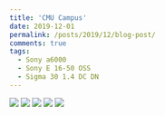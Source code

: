 ```yaml
---
title: 'CMU Campus'
date: 2019-12-01
permalink: /posts/2019/12/blog-post/
comments: true
tags:
  - Sony a6000
  - Sony E 16-50 OSS
  - Sigma 30 1.4 DC DN
---
```


<img src="https://yangdsh.github.io/images/DSC01230.jpg" />

<img src="https://yangdsh.github.io/images/_DSC1693x.jpg" />

<img src="https://yangdsh.github.io/images/_DSC1701x.jpg" />

<img src="https://yangdsh.github.io/images/DSC01227.jpg" />

<img src="https://yangdsh.github.io/images/_DSC1727x.jpg" />
